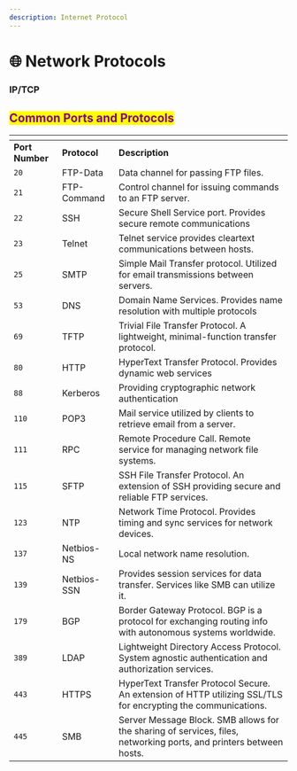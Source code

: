 ```yaml
---
description: Internet Protocol
---
```


# 🌐 Network Protocols

### IP/TCP

## <mark style="color:purple;">Common Ports and Protocols</mark>

<table data-header-hidden data-full-width="false"><thead><tr><th></th><th></th><th></th></tr></thead><tbody><tr><td><strong>Port Number</strong></td><td><strong>Protocol</strong></td><td><strong>Description</strong></td></tr><tr><td><code>20</code></td><td>FTP-Data</td><td>Data channel for passing FTP files.</td></tr><tr><td><code>21</code></td><td>FTP-Command</td><td>Control channel for issuing commands to an FTP server.</td></tr><tr><td><code>22</code></td><td>SSH</td><td>Secure Shell Service port. Provides secure remote communications</td></tr><tr><td><code>23</code></td><td>Telnet</td><td>Telnet service provides cleartext communications between hosts.</td></tr><tr><td><code>25</code></td><td>SMTP</td><td>Simple Mail Transfer protocol. Utilized for email transmissions between servers.</td></tr><tr><td><code>53</code></td><td>DNS</td><td>Domain Name Services. Provides name resolution with multiple protocols</td></tr><tr><td><code>69</code></td><td>TFTP</td><td>Trivial File Transfer Protocol. A lightweight, minimal-function transfer protocol.</td></tr><tr><td><code>80</code></td><td>HTTP</td><td>HyperText Transfer Protocol. Provides dynamic web services</td></tr><tr><td><code>88</code></td><td>Kerberos</td><td>Providing cryptographic network authentication</td></tr><tr><td><code>110</code></td><td>POP3</td><td>Mail service utilized by clients to retrieve email from a server.</td></tr><tr><td><code>111</code></td><td>RPC</td><td>Remote Procedure Call. Remote service for managing network file systems.</td></tr><tr><td><code>115</code></td><td>SFTP</td><td>SSH File Transfer Protocol. An extension of SSH providing secure and reliable FTP services.</td></tr><tr><td><code>123</code></td><td>NTP</td><td>Network Time Protocol. Provides timing and sync services for network devices.</td></tr><tr><td><code>137</code></td><td>Netbios-NS</td><td>Local network name resolution.</td></tr><tr><td><code>139</code></td><td>Netbios-SSN</td><td>Provides session services for data transfer. Services like SMB can utilize it.</td></tr><tr><td><code>179</code></td><td>BGP</td><td>Border Gateway Protocol. BGP is a protocol for exchanging routing info with autonomous systems worldwide.</td></tr><tr><td><code>389</code></td><td>LDAP</td><td>Lightweight Directory Access Protocol. System agnostic authentication and authorization services.</td></tr><tr><td><code>443</code></td><td>HTTPS</td><td>HyperText Transfer Protocol Secure. An extension of HTTP utilizing SSL/TLS for encrypting the communications.</td></tr><tr><td><code>445</code></td><td>SMB</td><td>Server Message Block. SMB allows for the sharing of services, files, networking ports, and printers between hosts.</td></tr></tbody></table>
